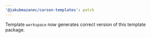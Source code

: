```yaml
---
'@jakubmazanec/carson-templates': patch
---
```


Template `workspace` now generates correct version of this template package.
